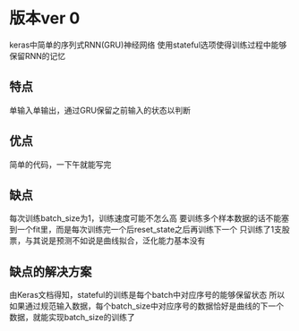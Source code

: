 # 版本ver 0 
keras中简单的序列式RNN(GRU)神经网络 
使用stateful选项使得训练过程中能够保留RNN的记忆 

## 特点
单输入单输出，通过GRU保留之前输入的状态以判断 

## 优点
简单的代码，一下午就能写完 

## 缺点
每次训练batch_size为1，训练速度可能不怎么高 
要训练多个样本数据的话不能塞到一个fit里，而是每次训练完一个后reset_state之后再训练下一个 
只训练了1支股票，与其说是预测不如说是曲线拟合，泛化能力基本没有

## 缺点的解决方案
由Keras文档得知，stateful的训练是每个batch中对应序号的能够保留状态 
所以如果通过规范输入数据，每个batch_size中对应序号的数据恰好是曲线的下一个数据，就能实现batch_size的训练了 